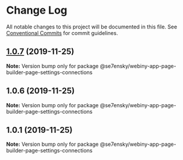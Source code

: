 # Change Log

All notable changes to this project will be documented in this file.
See [Conventional Commits](https://conventionalcommits.org) for commit guidelines.

## [1.0.7](https://github.com/SE7ENSKY/se7ensky-webiny-plugins/compare/@se7ensky/webiny-app-page-builder-page-settings-connections@1.0.6...@se7ensky/webiny-app-page-builder-page-settings-connections@1.0.7) (2019-11-25)

**Note:** Version bump only for package @se7ensky/webiny-app-page-builder-page-settings-connections





## 1.0.6 (2019-11-25)

**Note:** Version bump only for package @se7ensky/webiny-app-page-builder-page-settings-connections





## 1.0.1 (2019-11-25)

**Note:** Version bump only for package @se7ensky/webiny-app-page-builder-page-settings-connections
